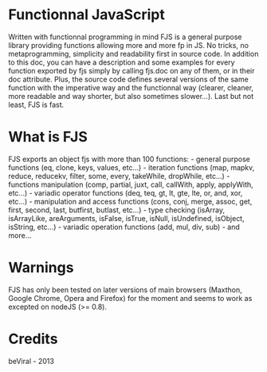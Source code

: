 # Functionnal JavaScript

  Written with functionnal programming in mind FJS is a general purpose library providing functions allowing more and more fp in JS.
  No tricks, no metaprogramming, simplicity and readability first in source code.
  In addition to this doc, you can have a description and some examples for every function exported by fjs simply by calling fjs.doc on any of them,
or in their doc attribute. Plus, the source code defines several versions of the same function with the imperative way and the functionnal way
(clearer, cleaner, more readable and way shorter, but also sometimes slower...).
  Last but not least, FJS is fast.

# What is FJS

  FJS exports an object fjs with more than 100 functions:
    - general purpose functions (eq, clone, keys, values, etc...)
    - iteration functions (map, mapkv, reduce, reducekv, filter, some, every, takeWhile, dropWhile, etc...)
    - functions manipulation (comp, partial, juxt, call, callWith, apply, applyWith, etc...)
    - variadic operator functions (deq, teq, gt, lt, gte, lte, or, and, xor, etc...)
    - manipulation and access functions (cons, conj, merge, assoc, get, first, second, last, butfirst, butlast, etc...)
    - type checking (isArray, isArrayLike, areArguments, isFalse, isTrue, isNull, isUndefined, isObject, isString, etc...)
    - variadic operation functions (add, mul, div, sub)
    - and more...

# Warnings

  FJS has only been tested on later versions of main browsers (Maxthon, Google Chrome, Opera and Firefox) for the moment and seems to work as excepted on nodeJS (>= 0.8).

# Credits

  beViral - 2013
